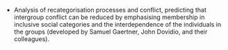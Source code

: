 - Analysis of recategorisation processes and conflict, predicting that intergroup conflict can be reduced by emphasising membership in inclusive social categories and the interdependence of the individuals in the groups (developed by Samuel Gaertner, John Dovidio, and their colleagues).